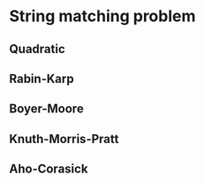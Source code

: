 # String matching problem

## Quadratic

## Rabin-Karp

## Boyer-Moore

## Knuth-Morris-Pratt

## Aho-Corasick
